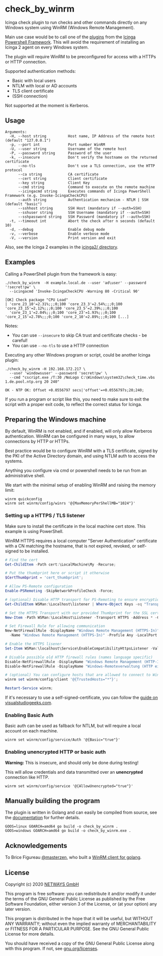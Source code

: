 # check_by_winrm

<!-- NOTE: Update this description also in main.go -->

Icinga check plugin to run checks and other commands directly on any Windows system using WinRM (Windows Remote Management).

Main use case would be to call one of the [plugins](https://github.com/Icinga/icinga-powershell-plugins)
from the [Icinga Powershell Framework](https://github.com/Icinga/icinga-powershell-framework). This will avoid the
requirement of installing an Icinga 2 agent on every Windows system.

The plugin will require WinRM to be preconfigured for access with a HTTPs or HTTP connection.

Supported authentication methods:

* Basic with local users
* NTLM with local or AD accounts
* TLS client certificate
* (SSH connection)

Not supported at the moment is Kerberos.

## Usage

```
Arguments:
  -H, --host string          Host name, IP Address of the remote host (default "127.0.0.1")
  -p, --port int             Port number WinRM
  -U, --user string          Username of the remote host
  -P, --password string      Password of the user
  -k, --insecure             Don't verify the hostname on the returned certificate
      --no-tls               Don't use a TLS connection, use the HTTP protocol
      --ca string            CA certificate
      --cert string          Client certificate
      --key string           Client Key
      --cmd string           Command to execute on the remote machine
      --icingacmd string     Executes commands of Icinga PowerShell Framework (e.g. Invoke-IcingaCheckCPU)
      --auth string          Authentication mechanism - NTLM | SSH (default "basic")
      --sshhost string       SSH Host (mandatory if --auth=SSH)
      --sshuser string       SSH Username (mandatory if --auth=SSH)
      --sshpassword string   SSH Password (mandatory if --auth=SSH)
  -t, --timeout int          Abort the check after n seconds (default 10)
  -d, --debug                Enable debug mode
  -v, --verbose              Enable verbose mode
  -V, --version              Print version and exit
```

Also, see the Icinga 2 examples in the [icinga2/ directory](icinga2/).

## Examples

Calling a PowerShell plugin from the framework is easy:

    ./check_by_winrm  -H example.local.de --user 'ad\user' --password '!secret!pw' \
      --icingacmd 'Invoke-IcingaCheckCPU -Warning 80 -Critical 90'

    [OK] Check package "CPU Load"
    | 'core_23_10'=2.31%;;;0;100 'core_23_3'=2.54%;;;0;100 'core_23_15'=2.12%;;;0;100 'core_23_5'=2.39%;;;0;100
      'core_23_1'=2.04%;;;0;100 'core_23'=1.93%;;;0;100 'core_2_15'=2.78%;;;0;100 'core_2_10'=2.89%;;;0;100 [...]
      
Notes:
* You can use `--insecure` to skip CA trust and certificate checks - be careful!
* You can use `--no-tls` to use a HTTP connection

Executing any other Windows program or script, could be another Icinga plugin: 

    ./check_by_winrm -H 192.168.172.217 \
      --user 'windowsuser' --password 'secret!pw' \
      --cmd "cscript.exe /T:30 /NoLogo C:\Windows\system32\check_time.vbs 1.de.pool.ntp.org 20 240"

    OK - NTP OK: Offset +0.0556797 secs|'offset'=+0.0556797s;20;240;

If you run a program or script like this, you need to make sure to exit the script with a proper exit code, to reflect
the correct status for Icinga.

## Preparing the Windows machine

By default, WinRM is not enabled, and if enabled, will only allow Kerberos authentication. WinRM can be configured in
many ways, to allow connections by HTTP or HTTPs.

Best practice would be to configure WinRM with a TLS certificate, signed by the PKI of the Active Directory domain,
and using NTLM auth to access the systems.

Anything you configure via cmd or powershell needs to be run from an administrative shell.

We start with the minimal setup of enabling WinRM and raising the memory limit:
 
```
winrm quickconfig
winrm set winrm/config/winrs '@{MaxMemoryPerShellMB="1024"}'
```

### Setting up a HTTPS / TLS listener

Make sure to install the certificate in the local machine cert store. This example is using PowerShell.

WinRM HTTPS requires a local computer "Server Authentication" certificate with a CN matching the hostname, that is not
expired, revoked, or self-signed to be installed.
 
```powershell
# Find the cert
Get-ChildItem -Path cert:\LocalMachine\My -Recurse;

# Put the thumbprint here or script it otherwise
$CertThumbprint = 'cert_thumbprint';

# Allow PS-Remote configuration
Enable-PSRemoting -SkipNetworkProfileCheck -Force;

# (optional) Disable HTTP transport for PS-Remoting to ensure encryption
Get-ChildItem WSMan:\Localhost\listener | Where-Object Keys -eq "Transport=HTTP" | Remove-Item -Recurse;

# Set the HTTPS Transport with our provided Thumbprint for the SSL certificate
New-Item -Path WSMan:\LocalHost\Listener -Transport HTTPS -Address * -CertificateThumbPrint $CertThumbprint -Force;

# Set Firewall Rule for allowing communication
New-NetFirewallRule -DisplayName "Windows Remote Management (HTTPS-In)" `
  -Name "Windows Remote Management (HTTPS-In)" -Profile Any -LocalPort 5986 -Protocol TCP;

# Enable the HTTPS lisener
Set-Item WSMan:\localhost\Service\EnableCompatibilityHttpsListener -Value true;

# Disable possible old HTTP firewall rules (names language specific)
Disable-NetFirewallRule -DisplayName "Windows Remote Management (HTTP-In)";
Disable-NetFirewallRule -DisplayName "Windows-Remoteverwaltung (HTTP eingehend)";

# (optional) You can configure hosts that are allowed to connect to WinRM
winrm set winrm/config/client '@{TrustedHosts="*"}';

Restart-Service winrm;
```

If it's necessary to use a self-signed-certificate, you can follow the
[guide on visualstudiogeeks.com](https://www.visualstudiogeeks.com/devops/how-to-configure-winrm-for-https-manually).

### Enabling Basic Auth

Basic auth can be used as fallback for NTLM, but will require a local account on each machine.

```
winrm set winrm/config/service/Auth '@{Basic="true"}'
```

### Enabling unencrypted HTTP or basic auth

**Warning:** This is insecure, and should only be done during testing!

This will allow credentials and data transmitted over an **unencrypted** connection like HTTP.

```
winrm set winrm/config/service '@{AllowUnencrypted="true"}'
```

## Manually building the program

The plugin is written in Golang and can easily be compiled from source, see the [documentation](https://golang.org/doc/)
for further details.

```
GOOS=linux GOARCH=amd64 go build -o check_by_winrm .
GOOS=windows GOARCH=amd64 go build -o check_by_winrm.exe .
```

## Acknowledgements

To Brice Figureau [@masterzen](https://github.com/masterzen), who built a
[WinRM client for golang](https://github.com/masterzen/winrm).

## License

Copyright (c) 2020 [NETWAYS GmbH](mailto:info@netways.de)

This program is free software: you can redistribute it and/or modify
it under the terms of the GNU General Public License as published by
the Free Software Foundation, either version 3 of the License, or
(at your option) any later version.

This program is distributed in the hope that it will be useful,
but WITHOUT ANY WARRANTY; without even the implied warranty of
MERCHANTABILITY or FITNESS FOR A PARTICULAR PURPOSE.  See the
GNU General Public License for more details.

You should have received a copy of the GNU General Public License
along with this program.  If not, see [gnu.org/licenses](https://www.gnu.org/licenses/).
